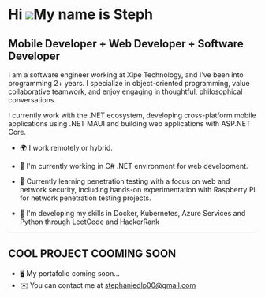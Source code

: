 Hi ![](https://user-images.githubusercontent.com/18350557/176309783-0785949b-9127-417c-8b55-ab5a4333674e.gif)My name is Steph
============================================================================================================================================

Mobile Developer + Web Developer + Software Developer
----------------------------


I am a software engineer working at Xipe Technology, and I've been into programming 2+ years. I specialize in object-oriented programming, value collaborative teamwork, and enjoy engaging in thoughtful, philosophical conversations. 

I currently work with the .NET ecosystem, developing cross-platform mobile applications using .NET MAUI and building web applications with ASP.NET Core.


* 🌍  I  work remotely or hybrid.
  
* 🚀  I'm currently working in C# .NET environment for web development.
* 🔐 Currently learning penetration testing with a focus on web and network security, including hands-on experimentation with Raspberry Pi for network penetration testing projects.

* 🧠  I'm developing my skills in Docker, Kubernetes, Azure Services and Python through LeetCode and HackerRank
---------------------------
COOL PROJECT COOMING SOON
---------------------------
* 🖥️  My portafolio coming soon...
* ✉️  You can contact me at stephaniedlp00@gmail.com
